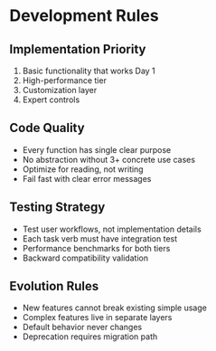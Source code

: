 # Development Rules

## Implementation Priority
1. Basic functionality that works Day 1
2. High-performance tier
3. Customization layer
4. Expert controls

## Code Quality
- Every function has single clear purpose
- No abstraction without 3+ concrete use cases
- Optimize for reading, not writing
- Fail fast with clear error messages

## Testing Strategy
- Test user workflows, not implementation details
- Each task verb must have integration test
- Performance benchmarks for both tiers
- Backward compatibility validation

## Evolution Rules
- New features cannot break existing simple usage
- Complex features live in separate layers
- Default behavior never changes
- Deprecation requires migration path